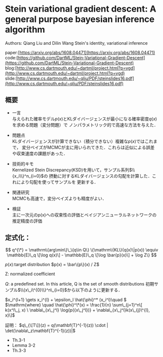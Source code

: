 # Stein variational gradient descent: A general purpose bayesian inference algorithm
Authors: Qiang Liu and Dilin Wang 
Stein's identity, variational inference 

paper:[https://arxiv.org/abs/1608.04471](https://arxiv.org/abs/1608.04471)  
code:[https://github.com/DartML/Stein-Variational-Gradient-Descent](https://github.com/DartML/Stein-Variational-Gradient-Descent)  
blog:[http://www.cs.dartmouth.edu/~dartml/project.html?p=vgd](http://www.cs.dartmouth.edu/~dartml/project.html?p=vgd)  
slide:[http://www.cs.dartmouth.edu/~qliu/PDF/steinslides16.pdf](http://www.cs.dartmouth.edu/~qliu/PDF/steinslides16.pdf)  

## 概要
- 一言  
    与えられた確率モデル$p(x)$とKLダイバージェンスが最小になる確率密度$q(x)$を求める問題（変分問題）で
    ノンパラメトリック的で高速な方法を与えた．
- 問題点  
    KLダイバージェンスが計算できない（積分できない）複雑な$p(x)$ではこれまで，
    変分ベイズがMCMCが主に用いられてきた．これらは近似による誤差や収束速度の課題があった．
- 技術的キモ  
    Kernelized Stein Discrepancy(KSD)を用いて，サンプル系列$\\{x_i\\}^n_{i=0}$の
    摂動に対するKLダイバージェンスの勾配を計算した．これにより勾配を使ってサンプルを
    更新する．

- 関連研究  
    MCMCも高速で，変分ベイズよりも精度がよい．
- 検証  
    主に一次元のp(x)への収束性の評価とベイジアンニューラルネットワークの推定精度の評価

## 定式化：

$$ q^{\*} = \mathrm\{arg\min\}\_\{q\in Q\} \{\mathrm\{KL\}(q(x)\|p(x))
\equiv \mathbb{E}\_q \[\log q(x)\] - \mathbb{E}\_q \[\log \bar{p}(x)\] + \log Z\} $$  

$p(x)$:target distribution $p(x) = \bar\{p\}(x) / Z$

Z: normalized coefficient

$Q$: a predefined set. In this article, Q is the set of smooth distributions
初期サンプル$\\{x\_i\^{0}\\}^n\_{i=0}$から以下のように更新する．

$x\_i\^{l+1} \gets x\_i^{l} + \epsilon\_l \hat{\phi}^\* (x\_i\^l)\quad $  
$\mathrm{where} \quad \hat{\phi}^\*(x) = \frac{1}{n} \sum\_{j=1}^n\[ k(x^l\_j, x) \
\nabla\_{x\_j^l} \log{p({x\_j^l})} + \nabla\_{x\_j^l}k(x\_{j}\^{l}, x)\]$

証明：
$q\_{\[T\]}(z) = q(\mathbf{T}^{-1}(z)) \cdot | \det(\nabla\_z\mathbf{T}^{-1}(z))|$
- Th.3-1
- Lemma 3-2
- Th.3-3
